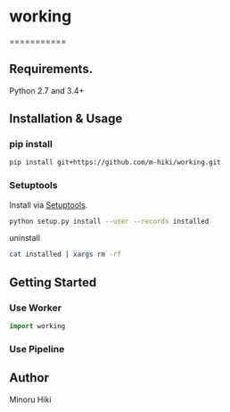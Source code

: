 # working
===========


## Requirements.

Python 2.7 and 3.4+


## Installation & Usage
### pip install

```sh
pip install git+https://github.com/m-hiki/working.git
```

### Setuptools

Install via [Setuptools](http://pypi.python.org/pypi/setuptools).

```sh
python setup.py install --user --records installed
```

uninstall

```sh
cat installed | xargs rm -rf
```


## Getting Started
### Use Worker

```python
import working

```

### Use Pipeline



## Author
Minoru Hiki